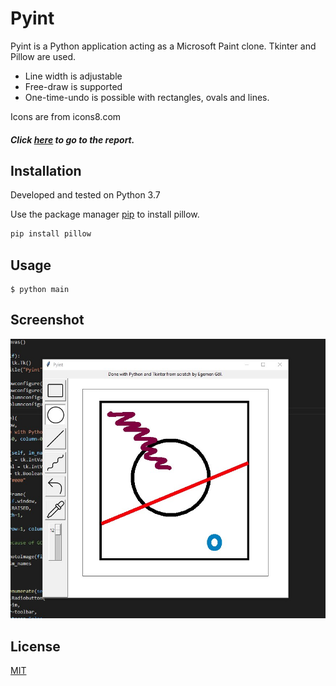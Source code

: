 # Pyint

Pyint is a Python application acting as a Microsoft Paint clone. Tkinter and Pillow are used.

- Line width is adjustable
- Free-draw is supported
- One-time-undo is possible with rectangles, ovals and lines.

Icons are from icons8.com

##### Click [here](static/report.pdf) to go to the report.

## Installation

Developed and tested on Python 3.7

Use the package manager [pip](https://pip.pypa.io/en/stable/) to install pillow.

```bash
pip install pillow
```

## Usage

```
$ python main
```

## Screenshot
![screenshot](/static/screenshot.jpg)

## License
[MIT](https://choosealicense.com/licenses/mit/)